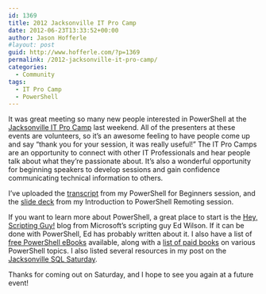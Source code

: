 ```yaml
---
id: 1369
title: 2012 Jacksonville IT Pro Camp
date: 2012-06-23T13:33:52+00:00
author: Jason Hofferle
#layout: post
guid: http://www.hofferle.com/?p=1369
permalink: /2012-jacksonville-it-pro-camp/
categories:
  - Community
tags:
  - IT Pro Camp
  - PowerShell
---
```

It was great meeting so many new people interested in PowerShell at the <a href="http://itprocamp.com/jacksonville/" target="_blank">Jacksonville IT Pro Camp</a> last weekend. All of the presenters at these events are volunteers, so it&#8217;s an awesome feeling to have people come up and say &#8220;thank you for your session, it was really useful!&#8221; The IT Pro Camps are an opportunity to connect with other IT Professionals and hear people talk about what they&#8217;re passionate about. It&#8217;s also a wonderful opportunity for beginning speakers to develop sessions and gain confidence communicating technical information to others.

I&#8217;ve uploaded the [transcript](/assets/img/PowerShell_transcript.20120616091935.txt) from my PowerShell for Beginners session, and the [slide deck](/assets/img/IntroductionPowerShellRemoting.pdf) from my Introduction to PowerShell Remoting session. 

If you want to learn more about PowerShell, a great place to start is the <a href="http://blogs.technet.com/b/heyscriptingguy/" target="_blank">Hey, Scripting Guy!</a> blog from Microsoft&#8217;s scripting guy Ed Wilson. If it can be done with PowerShell, Ed has probably written about it. I also have a list of <a href="http://www.hofferle.com/list-of-free-powershell-ebooks/" title="List of Free PowerShell eBooks" target="_blank">free PowerShell eBooks</a> available, along with a <a href="http://www.hofferle.com/list-of-powershell-books/" title="List of PowerShell Books" target="_blank">list of paid books</a> on various PowerShell topics. I also listed several resources in my post on the <a href="http://www.hofferle.com/resources-from-sql-saturday-130/" title="Resources from SQL Saturday #130" target="_blank">Jacksonville SQL Saturday</a>.

Thanks for coming out on Saturday, and I hope to see you again at a future event!